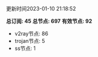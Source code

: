 更新时间2023-01-10 21:18:52

**总订阅: 45**
**总节点: 697**
**有效节点: 92**
- v2ray节点: 86
- trojan节点: 5
- ss节点: 1
